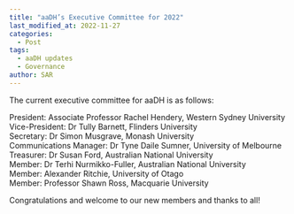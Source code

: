 ```yaml
---
title: "aaDH’s Executive Committee for 2022"
last_modified_at: 2022-11-27
categories:
  - Post
tags:
  - aaDH updates
  - Governance
author: SAR
---
```


The current executive committee for aaDH is as follows:

President: Associate Professor Rachel Hendery, Western Sydney University\
Vice-President: Dr Tully Barnett, Flinders University\
Secretary: Dr Simon Musgrave, Monash University\
Communications Manager: Dr Tyne Daile Sumner, University of Melbourne\
Treasurer: Dr Susan Ford, Australian National University\
Member: Dr Terhi Nurmikko-Fuller, Australian National University\
Member: Alexander Ritchie, University of Otago\
Member: Professor Shawn Ross, Macquarie University

Congratulations and welcome to our new members and thanks to all!